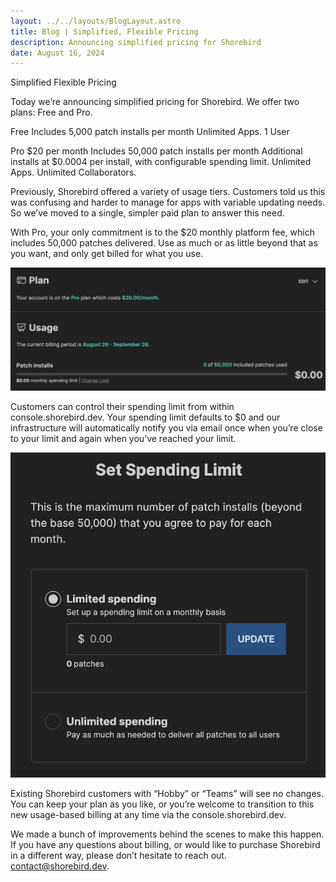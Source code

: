 ```yaml
---
layout: ../../layouts/BlogLayout.astro
title: Blog | Simplified, Flexible Pricing
description: Announcing simplified pricing for Shorebird
date: August 16, 2024
---
```


Simplified Flexible Pricing

Today we’re announcing simplified pricing for Shorebird.  We offer two plans: Free and Pro.

Free
Includes 5,000 patch installs per month
Unlimited Apps.  1 User

Pro
$20 per month
Includes 50,000 patch installs per month
Additional installs at $0.0004 per install, with configurable spending limit.
Unlimited Apps.  Unlimited Collaborators.

Previously, Shorebird offered a variety of usage tiers.  Customers told us this
was confusing and harder to manage for apps with variable updating needs.  So
we’ve moved to a single, simpler paid plan to answer this need.

With Pro, your only commitment is to the $20 monthly platform fee, which
includes 50,000 patches delivered.  Use as much or as little beyond that as you
want, and only get billed for what you use.

![Pro Plan](../../assets/images/blog/simplified-pricing/ProPlan.png)

Customers can control their spending limit from within console.shorebird.dev.
Your spending limit defaults to $0 and our infrastructure will automatically
notify you via email once when you’re close to your limit and again when you’ve
reached your limit.

![Usage Limit](../../assets/images/blog/simplified-pricing/UsageLimit.png)

Existing Shorebird customers with “Hobby” or “Teams” will see no changes. You
can keep your plan as you like, or you’re welcome to transition to this new
usage-based billing at any time via the console.shorebird.dev.

We made a bunch of improvements behind the scenes to make this happen. If you
have any questions about billing, or would like to purchase Shorebird in a
different way, please don’t hesitate to reach out.  contact@shorebird.dev.
